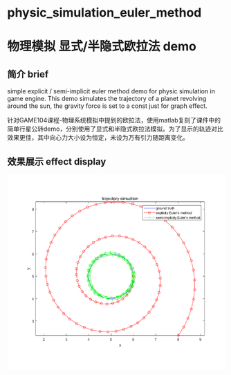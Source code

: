 # physic_simulation_euler_method
# 物理模拟 显式/半隐式欧拉法 demo

## 简介 brief
simple explicit / semi-implicit euler method demo for physic simulation in game engine. This demo simulates the trajectory of a planet revolving around the sun, the gravity force is set to a const just for graph effect.

针对GAME104课程-物理系统模拟中提到的欧拉法，使用matlab复刻了课件中的简单行星公转demo，分别使用了显式和半隐式欧拉法模拟。为了显示的轨迹对比效果更佳，其中向心力大小设为恒定，未设为万有引力随距离变化。

## 效果展示 effect display
![对比效果](euler_method.bmp)

